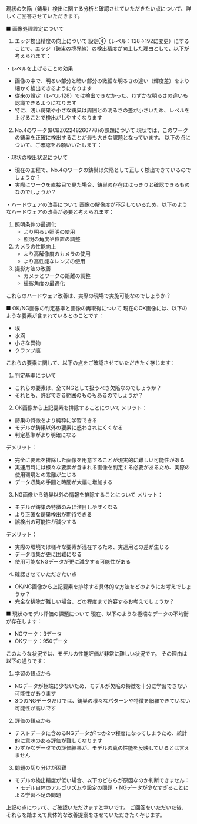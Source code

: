 現状の欠陥（鋳巣）検出に関する分析と確認させていただきたい点について、詳しくご回答させていただきます。

■ 画像処理設定について
1. エッジ検出精度の向上について
設定④（レベル：128→192に変更）にすることで、エッジ（鋳巣の境界線）の検出精度が向上した理由として、以下が考えられます：

・レベルを上げることの効果
- 画像の中で、明るい部分と暗い部分の微細な明るさの違い（輝度差）をより細かく検出できるようになります
- 従来の設定（レベル128）では検出できなかった、わずかな明るさの違いも認識できるようになります
- 特に、浅い鋳巣や小さな鋳巣は周囲との明るさの差が小さいため、レベルを上げることで検出がしやすくなります

2. No.4のワーク(BCBZ02248260778)の課題について
現状では、このワークの鋳巣を正確に検出することが最も大きな課題となっています。
以下の点について、ご確認をお願いいたします：

・現状の検出状況について
- 現在の工程で、No.4のワークの鋳巣は欠陥として正しく検出できているのでしょうか？
- 実際にワークを直接目で見た場合、鋳巣の存在ははっきりと確認できるものなのでしょうか？

・ハードウェアの改善について
画像の解像度が不足しているため、以下のようなハードウェアの改善が必要と考えられます：
1. 照明条件の最適化
   - より明るい照明の使用
   - 照明の角度や位置の調整
2. カメラの性能向上
   - より高解像度のカメラの使用
   - より高性能なレンズの使用
3. 撮影方法の改善
   - カメラとワークの距離の調整
   - 撮影角度の最適化

これらのハードウェア改善は、実際の現場で実施可能なのでしょうか？

■ OK/NG画像の判定基準と画像の再取得について
現在のOK画像には、以下のような要素が含まれているとのことです：
- 埃
- 水滴
- 小さな異物
- クランプ痕

これらの要素に関して、以下の点をご確認させていただきたく存じます：

1. 判定基準について
- これらの要素は、全てNGとして扱うべき欠陥なのでしょうか？
- それとも、許容できる範囲のものもあるのでしょうか？

2. OK画像から上記要素を排除することについて
メリット：
- 鋳巣の特徴をより純粋に学習できる
- モデルが鋳巣以外の要素に惑わされにくくなる
- 判定基準がより明確になる

デメリット：
- 完全に要素を排除した画像を用意することが現実的に難しい可能性がある
- 実運用時には様々な要素が含まれる画像を判定する必要があるため、実際の使用環境との乖離が生じる
- データ収集の手間と時間が大幅に増加する

3. NG画像から鋳巣以外の情報を排除することについて
メリット：
- モデルが鋳巣の特徴のみに注目しやすくなる
- より正確な鋳巣検出が期待できる
- 誤検出の可能性が減少する

デメリット：
- 実際の環境では様々な要素が混在するため、実運用との差が生じる
- データ収集が更に困難になる
- 使用可能なNGデータが更に減少する可能性がある

4. 確認させていただきたい点
- OK/NG画像から上記要素を排除する具体的な方法をどのようにお考えでしょうか？
- 完全な排除が難しい場合、どの程度まで許容するお考えでしょうか？

■ 現状のモデル評価の課題について
現在、以下のような極端なデータの不均衡が存在します：
- NGワーク：3データ
- OKワーク：950データ

このような状況では、モデルの性能評価が非常に難しい状況です。
その理由は以下の通りです：

1. 学習の観点から
- NGデータが極端に少ないため、モデルが欠陥の特徴を十分に学習できない可能性があります
- 3つのNGデータだけでは、鋳巣の様々なパターンや特徴を網羅できていない可能性が高いです

2. 評価の観点から
- テストデータに含めるNGデータが1つか2つ程度になってしまうため、統計的に意味のある評価が難しくなります
- わずかなデータでの評価結果が、モデルの真の性能を反映しているとは言えません

3. 問題の切り分けが困難
- モデルの検出精度が低い場合、以下のどちらが原因なのか判断できません：
  ・モデル自体のアルゴリズムや設定の問題
  ・NGデータが少なすぎることによる学習不足の問題

上記の点について、ご確認いただけますと幸いです。
ご回答をいただいた後、それらを踏まえて具体的な改善提案をさせていただきたく存じます。
